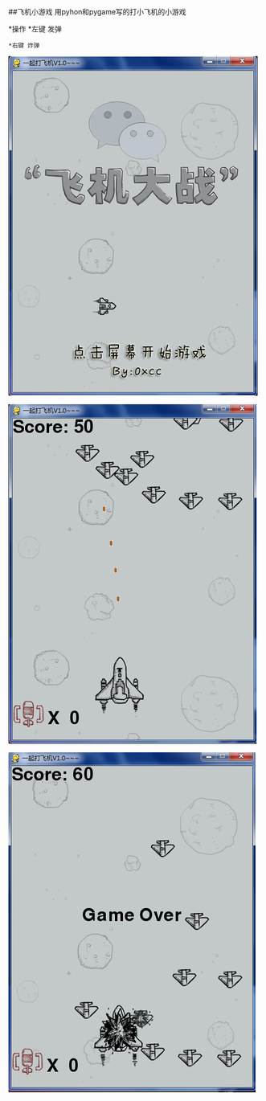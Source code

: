 ##飞机小游戏
用pyhon和pygame写的打小飞机的小游戏

*操作
	*左键 发弹

	*右键 炸弹

![](view/view1.jpeg)

![](view/view2.jpeg)

![](view/view3.jpeg)
